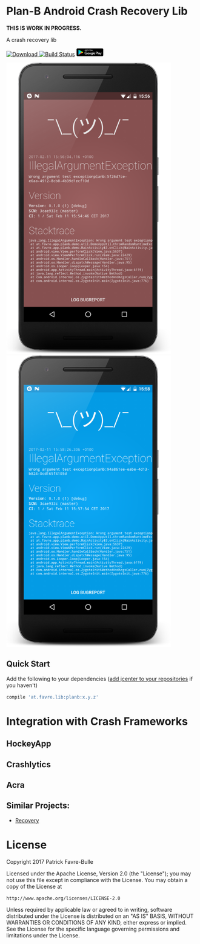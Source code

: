 # Plan-B Android Crash Recovery Lib


**THIS IS WORK IN PROGRESS.**


A crash recovery lib

[![Download](https://api.bintray.com/packages/patrickfav/maven/planb/images/download.svg) ](https://bintray.com/patrickfav/maven/planb/_latestVersion)
[![Build Status](https://travis-ci.org/patrickfav/planb-android.svg?branch=master)](https://travis-ci.org/patrickfav/planb-android)
[![play store banner](doc/playstore_badge_new_sm.png)](https://play.google.com/store/apps/details?id=at.favre.app.planb.demo)

![Screenshot 1](doc/screenshot_1.png)
![Screenshot 2](doc/screenshot_2.png)


## Quick Start

Add the following to your dependencies ([add jcenter to your repositories](https://developer.android.com/studio/build/index.html#top-level) if you haven't)

```gradle
compile 'at.favre.lib:planb:x.y.z'
```

# Integration with Crash Frameworks

## HockeyApp

## Crashlytics

## Acra

## Similar Projects:

* [Recovery](https://github.com/Sunzxyong/Recovery)

# License

Copyright 2017 Patrick Favre-Bulle

Licensed under the Apache License, Version 2.0 (the "License");
you may not use this file except in compliance with the License.
You may obtain a copy of the License at

    http://www.apache.org/licenses/LICENSE-2.0

Unless required by applicable law or agreed to in writing, software
distributed under the License is distributed on an "AS IS" BASIS,
WITHOUT WARRANTIES OR CONDITIONS OF ANY KIND, either express or implied.
See the License for the specific language governing permissions and
limitations under the License.